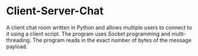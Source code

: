 # Client-Server-Chat


A client chat room written in Python and allows multiple users to connect to it using a client script. The program uses Socket programming and multi-threading.
The program reads in the exact number of bytes of the message payload. 
